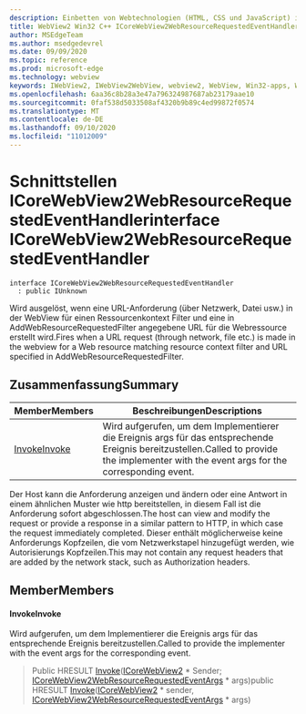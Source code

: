 ```yaml
---
description: Einbetten von Webtechnologien (HTML, CSS und JavaScript) in ihre systemeigenen Anwendungen mit dem Microsoft Edge WebView2-Steuerelement
title: WebView2 Win32 C++ ICoreWebView2WebResourceRequestedEventHandler
author: MSEdgeTeam
ms.author: msedgedevrel
ms.date: 09/09/2020
ms.topic: reference
ms.prod: microsoft-edge
ms.technology: webview
keywords: IWebView2, IWebView2WebView, webview2, WebView, Win32-apps, Win32, Edge, ICoreWebView2, ICoreWebView2Controller, Browser-Steuerelement, Edge-HTML, ICoreWebView2WebResourceRequestedEventHandler
ms.openlocfilehash: 6aa36c8b28a3e47a796324987687ab23179aae10
ms.sourcegitcommit: 0faf538d5033508af4320b9b89c4ed99872f0574
ms.translationtype: MT
ms.contentlocale: de-DE
ms.lasthandoff: 09/10/2020
ms.locfileid: "11012009"
---
```

# <span data-ttu-id="c53c2-104">Schnittstellen ICoreWebView2WebResourceRequestedEventHandler</span><span class="sxs-lookup"><span data-stu-id="c53c2-104">interface ICoreWebView2WebResourceRequestedEventHandler</span></span> 

```
interface ICoreWebView2WebResourceRequestedEventHandler
  : public IUnknown
```

<span data-ttu-id="c53c2-105">Wird ausgelöst, wenn eine URL-Anforderung (über Netzwerk, Datei usw.) in der WebView für einen Ressourcenkontext Filter und eine in AddWebResourceRequestedFilter angegebene URL für die Webressource erstellt wird.</span><span class="sxs-lookup"><span data-stu-id="c53c2-105">Fires when a URL request (through network, file etc.) is made in the webview for a Web resource matching resource context filter and URL specified in AddWebResourceRequestedFilter.</span></span>

## <span data-ttu-id="c53c2-106">Zusammenfassung</span><span class="sxs-lookup"><span data-stu-id="c53c2-106">Summary</span></span>

 <span data-ttu-id="c53c2-107">Member</span><span class="sxs-lookup"><span data-stu-id="c53c2-107">Members</span></span>                        | <span data-ttu-id="c53c2-108">Beschreibungen</span><span class="sxs-lookup"><span data-stu-id="c53c2-108">Descriptions</span></span>
--------------------------------|---------------------------------------------
[<span data-ttu-id="c53c2-109">Invoke</span><span class="sxs-lookup"><span data-stu-id="c53c2-109">Invoke</span></span>](#invoke) | <span data-ttu-id="c53c2-110">Wird aufgerufen, um dem Implementierer die Ereignis args für das entsprechende Ereignis bereitzustellen.</span><span class="sxs-lookup"><span data-stu-id="c53c2-110">Called to provide the implementer with the event args for the corresponding event.</span></span>

<span data-ttu-id="c53c2-111">Der Host kann die Anforderung anzeigen und ändern oder eine Antwort in einem ähnlichen Muster wie http bereitstellen, in diesem Fall ist die Anforderung sofort abgeschlossen.</span><span class="sxs-lookup"><span data-stu-id="c53c2-111">The host can view and modify the request or provide a response in a similar pattern to HTTP, in which case the request immediately completed.</span></span> <span data-ttu-id="c53c2-112">Dieser enthält möglicherweise keine Anforderungs Kopfzeilen, die vom Netzwerkstapel hinzugefügt werden, wie Autorisierungs Kopfzeilen.</span><span class="sxs-lookup"><span data-stu-id="c53c2-112">This may not contain any request headers that are added by the network stack, such as Authorization headers.</span></span>

## <span data-ttu-id="c53c2-113">Member</span><span class="sxs-lookup"><span data-stu-id="c53c2-113">Members</span></span>

#### <span data-ttu-id="c53c2-114">Invoke</span><span class="sxs-lookup"><span data-stu-id="c53c2-114">Invoke</span></span> 

<span data-ttu-id="c53c2-115">Wird aufgerufen, um dem Implementierer die Ereignis args für das entsprechende Ereignis bereitzustellen.</span><span class="sxs-lookup"><span data-stu-id="c53c2-115">Called to provide the implementer with the event args for the corresponding event.</span></span>

> <span data-ttu-id="c53c2-116">Public HRESULT [Invoke](#invoke)([ICoreWebView2](icorewebview2.md) \* Sender; [ICoreWebView2WebResourceRequestedEventArgs](icorewebview2webresourcerequestedeventargs.md) \* args)</span><span class="sxs-lookup"><span data-stu-id="c53c2-116">public HRESULT [Invoke](#invoke)([ICoreWebView2](icorewebview2.md) \* sender, [ICoreWebView2WebResourceRequestedEventArgs](icorewebview2webresourcerequestedeventargs.md) \* args)</span></span>

